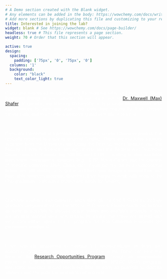 ```yaml
---
# A Demo section created with the Blank widget.
# Any elements can be added in the body: https://wowchemy.com/docs/writing-markdown-latex/
# Add more sections by duplicating this file and customizing to your requirements.
title: Interested in joining the lab?
widget: blank # See https://wowchemy.com/docs/page-builder/
headless: true # This file represents a page section.
weight: 70 # Order that this section will appear.

active: true
design:
  spacing:
    padding: ['75px', '0', '75px', '0']
  columns: '1'
  background:
    color: "black"
    text_color_light: true
---
```

<!-- Google tag (gtag.js) -->
<script async src="https://www.googletagmanager.com/gtag/js?id=G-C2THYYG4QP"></script>
<script>
  window.dataLayer = window.dataLayer || [];
  function gtag(){dataLayer.push(arguments);}
  gtag('js', new Date());

  gtag('config', 'G-C2THYYG4QP');
</script>


<p align="justify" style="color:white">If you are interested in contributing to, working with, or joining the <b>Sleep Evolution Group</b> in any capacity please reach out to <a href="mailto:max.shafer@gmail.com">Dr. Maxwell (Max) Shafer</a>. In general, my training philosophy is to provide each trainee with opportunities to learn and attain the skills they require for their chosen career path, and to provide a welcoming and safe place to excel.</p>

<br>
<p align="justify" style="color:white">If you are interested in a postdoctoral position, unless otherwise posted, it is typically required to apply to external funding. There are multiples sources available from the University (including the Data Sciences Institute, and  the Faculty of Arts & Science, among others) and the Federal and Provincial Governments in Canada (eg NSERC and CIHR). Funding is also available from some international agencies (e.g. HFSP, Marie-Curie), and for citizens of specific countries (USA, China, etc). If you join my lab as a Postdoctoral fellow, my philosophy is to guide and help you design a competitive and fund-able research program, therefore, I am happy to work with soon-to-be PhD graduates to design a project and apply for funding.</p>

<br>
<p align="justify" style="color:white">Graduate students can currently apply through the Cell & Systems Biology graduate program at either the MSc or PhD levels. Please reach out to Max as early as possible to discuss opportunities and available projects. If you are an international applicant, please be aware that there are limited and very competitive spots in the program for non-Canadian residents (or permanent residents).</p>

<br>
<p align="justify" style="color:white">I am typically interested in hosting 1-3 undergraduate students per academic cycle (depending on availability of projects). These can be in the form of the <a href="https://www.artsci.utoronto.ca/current/experiential-learning/research-opportunities/research-opportunities-program#how-to-apply-accordion-1" target="_blank" rel="noopener noreferrer">Research Opportunities Program</a>,  through an independent project in CSB (CSB497/498), or through the NSERC USRA program. Interested students should reach out Max as early as possible to discuss interests and the potential availability of projects.</p>


